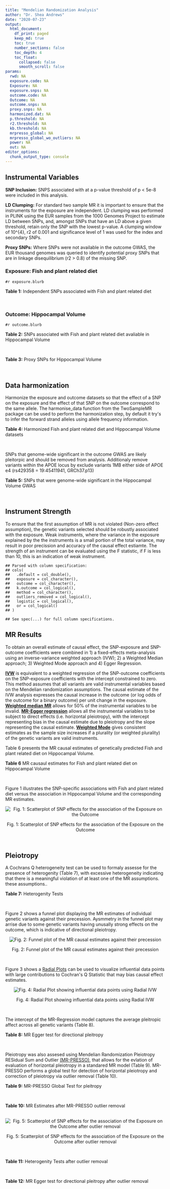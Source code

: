 ```yaml
---
title: "Mendelian Randomization Analysis"
author: "Dr. Shea Andrews"
date: "2020-07-23"
output:
  html_document:
    df_print: paged
    keep_md: true
    toc: true
    number_sections: false
    toc_depth: 4
    toc_float:
      collapsed: false
      smooth_scroll: false
params:
  rwd: NA
  exposure.code: NA
  Exposure: NA
  exposure.snps: NA
  outcome.code: NA
  Outcome: NA
  outcome.snps: NA
  proxy.snps: NA
  harmonized.dat: NA
  p.threshold: NA
  r2.threshold: NA
  kb.threshold: NA
  mrpresso_global: NA
  mrpresso_global_wo_outliers: NA
  power: NA
  out: NA
editor_options:
  chunk_output_type: console
---
```







## Instrumental Variables
**SNP Inclusion:** SNPS associated with at a p-value threshold of p < 5e-8 were included in this analysis.
<br>

**LD Clumping:** For standard two sample MR it is important to ensure that the instruments for the exposure are independent. LD clumping was performed in PLINK using the EUR samples from the 1000 Genomes Project to estimate LD between SNPs, and, amongst SNPs that have an LD above a given threshold, retain only the SNP with the lowest p-value. A clumping window of 10^{4}, r2 of 0.001 and significance level of 1 was used for the index and secondary SNPs.
<br>

**Proxy SNPs:** Where SNPs were not available in the outcome GWAS, the EUR thousand genomes was queried to identify potential proxy SNPs that are in linkage disequilibrium (r2 > 0.8) of the missing SNP.
<br>

### Exposure: Fish and plant related diet
`#r exposure.blurb`
<br>

**Table 1:** Independent SNPs associated with Fish and plant related diet
<div data-pagedtable="false">
  <script data-pagedtable-source type="application/json">
{"columns":[{"label":["SNP"],"name":[1],"type":["chr"],"align":["left"]},{"label":["CHROM"],"name":[2],"type":["dbl"],"align":["right"]},{"label":["POS"],"name":[3],"type":["dbl"],"align":["right"]},{"label":["REF"],"name":[4],"type":["chr"],"align":["left"]},{"label":["ALT"],"name":[5],"type":["chr"],"align":["left"]},{"label":["AF"],"name":[6],"type":["dbl"],"align":["right"]},{"label":["BETA"],"name":[7],"type":["dbl"],"align":["right"]},{"label":["SE"],"name":[8],"type":["dbl"],"align":["right"]},{"label":["Z"],"name":[9],"type":["dbl"],"align":["right"]},{"label":["P"],"name":[10],"type":["dbl"],"align":["right"]},{"label":["N"],"name":[11],"type":["dbl"],"align":["right"]},{"label":["TRAIT"],"name":[12],"type":["chr"],"align":["left"]}],"data":[{"1":"rs6699744","2":"1","3":"72825144","4":"A","5":"T","6":"0.614350","7":"0.0176817","8":"0.00251240","9":"7.03777","10":"2.0e-12","11":"335576","12":"fish_plant_diet"},{"1":"rs6690619","2":"1","3":"153765399","4":"C","5":"T","6":"0.508389","7":"-0.0182667","8":"0.00243049","9":"-7.51564","10":"5.7e-14","11":"335576","12":"fish_plant_diet"},{"1":"rs45501495","2":"1","3":"204596454","4":"C","5":"T","6":"0.233721","7":"0.0175379","8":"0.00286562","9":"6.12011","10":"9.4e-10","11":"335576","12":"fish_plant_diet"},{"1":"rs4953150","2":"2","3":"45157336","4":"C","5":"T","6":"0.342028","7":"-0.0193152","8":"0.00257415","9":"-7.50353","10":"6.2e-14","11":"335576","12":"fish_plant_diet"},{"1":"rs17049185","2":"2","3":"58072660","4":"G","5":"T","6":"0.265216","7":"0.0164143","8":"0.00276984","9":"5.92608","10":"3.1e-09","11":"335576","12":"fish_plant_diet"},{"1":"rs4458235","2":"2","3":"79710525","4":"A","5":"T","6":"0.671605","7":"-0.0161001","8":"0.00257371","9":"-6.25560","10":"4.0e-10","11":"335576","12":"fish_plant_diet"},{"1":"rs6756149","2":"2","3":"104099833","4":"C","5":"T","6":"0.460539","7":"0.0158560","8":"0.00242740","9":"6.53209","10":"6.5e-11","11":"335576","12":"fish_plant_diet"},{"1":"rs10180461","2":"2","3":"144263033","4":"T","5":"C","6":"0.391681","7":"-0.0138352","8":"0.00249154","9":"-5.55287","10":"2.8e-08","11":"335576","12":"fish_plant_diet"},{"1":"rs2463652","2":"2","3":"157127415","4":"C","5":"A","6":"0.462862","7":"0.0144339","8":"0.00243718","9":"5.92238","10":"3.2e-09","11":"335576","12":"fish_plant_diet"},{"1":"rs10510554","2":"3","3":"25099776","4":"T","5":"C","6":"0.569949","7":"0.0159892","8":"0.00245816","9":"6.50454","10":"7.8e-11","11":"335576","12":"fish_plant_diet"},{"1":"rs1248825","2":"3","3":"84993411","4":"A","5":"C","6":"0.674802","7":"0.0196439","8":"0.00259659","9":"7.56527","10":"3.9e-14","11":"335576","12":"fish_plant_diet"},{"1":"rs80264330","2":"3","3":"114815659","4":"T","5":"G","6":"0.056141","7":"0.0302655","8":"0.00525711","9":"5.75706","10":"8.6e-09","11":"335576","12":"fish_plant_diet"},{"1":"rs13082002","2":"3","3":"117317203","4":"T","5":"A","6":"0.467957","7":"0.0141314","8":"0.00244314","9":"5.78411","10":"7.3e-09","11":"335576","12":"fish_plant_diet"},{"1":"rs73868702","2":"3","3":"149754216","4":"G","5":"A","6":"0.043127","7":"-0.0333836","8":"0.00594694","9":"-5.61358","10":"2.0e-08","11":"335576","12":"fish_plant_diet"},{"1":"rs11706682","2":"3","3":"167199681","4":"T","5":"C","6":"0.340750","7":"0.0172815","8":"0.00255589","9":"6.76144","10":"1.4e-11","11":"335576","12":"fish_plant_diet"},{"1":"rs1946265","2":"5","3":"50840436","4":"A","5":"C","6":"0.645199","7":"-0.0149040","8":"0.00254229","9":"-5.86243","10":"4.6e-09","11":"335576","12":"fish_plant_diet"},{"1":"rs12514375","2":"5","3":"60801428","4":"A","5":"T","6":"0.387948","7":"-0.0137440","8":"0.00249301","9":"-5.51301","10":"3.5e-08","11":"335576","12":"fish_plant_diet"},{"1":"rs6870152","2":"5","3":"95883544","4":"A","5":"G","6":"0.623327","7":"-0.0138461","8":"0.00251463","9":"-5.50622","10":"3.7e-08","11":"335576","12":"fish_plant_diet"},{"1":"rs364926","2":"5","3":"166392055","4":"C","5":"T","6":"0.235798","7":"0.0174371","8":"0.00285087","9":"6.11641","10":"9.6e-10","11":"335576","12":"fish_plant_diet"},{"1":"rs11134442","2":"5","3":"166478475","4":"A","5":"G","6":"0.627273","7":"-0.0138524","8":"0.00251296","9":"-5.51238","10":"3.5e-08","11":"335576","12":"fish_plant_diet"},{"1":"rs16891727","2":"6","3":"26488860","4":"C","5":"A","6":"0.131477","7":"-0.0248855","8":"0.00357335","9":"-6.96419","10":"3.3e-12","11":"335576","12":"fish_plant_diet"},{"1":"rs28703977","2":"6","3":"31472792","4":"T","5":"C","6":"0.654148","7":"-0.0159889","8":"0.00255074","9":"-6.26834","10":"3.6e-10","11":"335576","12":"fish_plant_diet"},{"1":"rs9362897","2":"6","3":"92327446","4":"G","5":"T","6":"0.471084","7":"0.0153747","8":"0.00242031","9":"6.35237","10":"2.1e-10","11":"335576","12":"fish_plant_diet"},{"1":"rs12700239","2":"7","3":"20865979","4":"C","5":"A","6":"0.210021","7":"-0.0170831","8":"0.00300568","9":"-5.68361","10":"1.3e-08","11":"335576","12":"fish_plant_diet"},{"1":"rs3021494","2":"8","3":"10983534","4":"A","5":"G","6":"0.530477","7":"-0.0196447","8":"0.00243572","9":"-8.06525","10":"7.3e-16","11":"335576","12":"fish_plant_diet"},{"1":"rs1217105","2":"8","3":"64626932","4":"T","5":"G","6":"0.692030","7":"0.0182021","8":"0.00262079","9":"6.94527","10":"3.8e-12","11":"335576","12":"fish_plant_diet"},{"1":"rs10986983","2":"9","3":"128620009","4":"C","5":"T","6":"0.628287","7":"-0.0177251","8":"0.00250713","9":"-7.06988","10":"1.6e-12","11":"335576","12":"fish_plant_diet"},{"1":"rs946711","2":"10","3":"21806832","4":"A","5":"C","6":"0.326072","7":"-0.0265991","8":"0.00260310","9":"-10.21820","10":"1.6e-24","11":"335576","12":"fish_plant_diet"},{"1":"rs1410054","2":"10","3":"112774155","4":"A","5":"G","6":"0.762720","7":"-0.0179461","8":"0.00284724","9":"-6.30298","10":"2.9e-10","11":"335576","12":"fish_plant_diet"},{"1":"rs10741616","2":"11","3":"13333851","4":"G","5":"A","6":"0.381930","7":"-0.0150594","8":"0.00249104","9":"-6.04543","10":"1.5e-09","11":"335576","12":"fish_plant_diet"},{"1":"rs11237918","2":"11","3":"79294066","4":"T","5":"C","6":"0.400307","7":"0.0140920","8":"0.00247088","9":"5.70323","10":"1.2e-08","11":"335576","12":"fish_plant_diet"},{"1":"rs613597","2":"11","3":"88598646","4":"A","5":"G","6":"0.650945","7":"-0.0148780","8":"0.00253317","9":"-5.87327","10":"4.3e-09","11":"335576","12":"fish_plant_diet"},{"1":"rs34634095","2":"11","3":"111455942","4":"C","5":"A","6":"0.698257","7":"-0.0159467","8":"0.00269385","9":"-5.91967","10":"3.2e-09","11":"335576","12":"fish_plant_diet"},{"1":"rs7978702","2":"12","3":"34366373","4":"G","5":"A","6":"0.818835","7":"0.0173966","8":"0.00313907","9":"5.54196","10":"3.0e-08","11":"335576","12":"fish_plant_diet"},{"1":"rs12826749","2":"12","3":"46412497","4":"C","5":"G","6":"0.421560","7":"-0.0143141","8":"0.00247178","9":"-5.79101","10":"7.0e-09","11":"335576","12":"fish_plant_diet"},{"1":"rs35287743","2":"12","3":"110057250","4":"G","5":"T","6":"0.113999","7":"-0.0345582","8":"0.00382725","9":"-9.02951","10":"1.7e-19","11":"335576","12":"fish_plant_diet"},{"1":"rs560815","2":"13","3":"55935080","4":"T","5":"A","6":"0.733176","7":"-0.0235298","8":"0.00272600","9":"-8.63162","10":"6.0e-18","11":"335576","12":"fish_plant_diet"},{"1":"rs10161952","2":"13","3":"59474383","4":"A","5":"C","6":"0.313291","7":"-0.0185058","8":"0.00261369","9":"-7.08033","10":"1.4e-12","11":"335576","12":"fish_plant_diet"},{"1":"rs12906493","2":"15","3":"35933286","4":"T","5":"C","6":"0.207753","7":"0.0183225","8":"0.00301038","9":"6.08644","10":"1.2e-09","11":"335576","12":"fish_plant_diet"},{"1":"rs16959955","2":"15","3":"48002700","4":"T","5":"C","6":"0.221373","7":"0.0168573","8":"0.00294229","9":"5.72931","10":"1.0e-08","11":"335576","12":"fish_plant_diet"},{"1":"rs56094641","2":"16","3":"53806453","4":"A","5":"G","6":"0.403329","7":"0.0223354","8":"0.00246582","9":"9.05800","10":"1.3e-19","11":"335576","12":"fish_plant_diet"},{"1":"rs11859365","2":"16","3":"83683945","4":"A","5":"C","6":"0.253428","7":"0.0190706","8":"0.00278154","9":"6.85613","10":"7.1e-12","11":"335576","12":"fish_plant_diet"},{"1":"rs9955276","2":"18","3":"1839339","4":"C","5":"T","6":"0.141809","7":"0.0194761","8":"0.00348698","9":"5.58538","10":"2.3e-08","11":"335576","12":"fish_plant_diet"},{"1":"rs17818263","2":"18","3":"58865261","4":"G","5":"A","6":"0.286039","7":"-0.0146965","8":"0.00268034","9":"-5.48307","10":"4.2e-08","11":"335576","12":"fish_plant_diet"},{"1":"rs12721051","2":"19","3":"45422160","4":"C","5":"G","6":"0.189552","7":"0.0179074","8":"0.00309034","9":"5.79464","10":"6.8e-09","11":"335576","12":"fish_plant_diet"},{"1":"rs380743","2":"19","3":"49241014","4":"G","5":"A","6":"0.493772","7":"-0.0175022","8":"0.00243995","9":"-7.17318","10":"7.3e-13","11":"335576","12":"fish_plant_diet"},{"1":"rs2425026","2":"20","3":"33847253","4":"C","5":"T","6":"0.426877","7":"0.0168691","8":"0.00246823","9":"6.83449","10":"8.2e-12","11":"335576","12":"fish_plant_diet"},{"1":"rs2413052","2":"22","3":"31783781","4":"T","5":"C","6":"0.240382","7":"0.0193561","8":"0.00284149","9":"6.81195","10":"9.6e-12","11":"335576","12":"fish_plant_diet"}],"options":{"columns":{"min":{},"max":[10]},"rows":{"min":[10],"max":[10]},"pages":{}}}
  </script>
</div>
<br>

### Outcome: Hippocampal Volume
`#r outcome.blurb`
<br>

**Table 2:** SNPs associated with Fish and plant related diet avaliable in Hippocampal Volume
<div data-pagedtable="false">
  <script data-pagedtable-source type="application/json">
{"columns":[{"label":["SNP"],"name":[1],"type":["chr"],"align":["left"]},{"label":["CHROM"],"name":[2],"type":["dbl"],"align":["right"]},{"label":["POS"],"name":[3],"type":["dbl"],"align":["right"]},{"label":["REF"],"name":[4],"type":["chr"],"align":["left"]},{"label":["ALT"],"name":[5],"type":["chr"],"align":["left"]},{"label":["AF"],"name":[6],"type":["dbl"],"align":["right"]},{"label":["BETA"],"name":[7],"type":["dbl"],"align":["right"]},{"label":["SE"],"name":[8],"type":["dbl"],"align":["right"]},{"label":["Z"],"name":[9],"type":["dbl"],"align":["right"]},{"label":["P"],"name":[10],"type":["dbl"],"align":["right"]},{"label":["N"],"name":[11],"type":["dbl"],"align":["right"]},{"label":["TRAIT"],"name":[12],"type":["chr"],"align":["left"]}],"data":[{"1":"rs6699744","2":"1","3":"72825144","4":"A","5":"T","6":"0.6140","7":"0.0091625900","8":"0.008869880","9":"1.033","10":"3.017e-01","11":"26814","12":"Hippocampal_Volume"},{"1":"rs6690619","2":"1","3":"153765399","4":"C","5":"T","6":"0.5157","7":"0.0313656727","8":"0.008693368","9":"3.608","10":"3.090e-04","11":"26477","12":"Hippocampal_Volume"},{"1":"rs45501495","2":"1","3":"204596454","4":"C","5":"T","6":"0.2440","7":"-0.0129069359","8":"0.010091428","9":"-1.279","10":"2.007e-01","11":"26615","12":"Hippocampal_Volume"},{"1":"rs4953150","2":"2","3":"45157336","4":"C","5":"T","6":"0.3572","7":"0.0014959546","8":"0.009011775","9":"0.166","10":"8.685e-01","11":"26814","12":"Hippocampal_Volume"},{"1":"rs17049185","2":"2","3":"58072660","4":"G","5":"T","6":"0.2701","7":"0.0061172702","8":"0.009725390","9":"0.629","10":"5.293e-01","11":"26814","12":"Hippocampal_Volume"},{"1":"rs4458235","2":"2","3":"79710525","4":"A","5":"T","6":"0.6669","7":"0.0177088000","8":"0.009161282","9":"1.933","10":"5.330e-02","11":"26814","12":"Hippocampal_Volume"},{"1":"rs6756149","2":"2","3":"104099833","4":"C","5":"T","6":"0.4557","7":"0.0114620638","8":"0.008670245","9":"1.322","10":"1.863e-01","11":"26814","12":"Hippocampal_Volume"},{"1":"rs10180461","2":"2","3":"144263033","4":"T","5":"C","6":"0.3860","7":"0.0004612430","8":"0.008870056","9":"0.052","10":"9.584e-01","11":"26814","12":"Hippocampal_Volume"},{"1":"rs2463652","2":"2","3":"157127415","4":"C","5":"A","6":"0.4297","7":"0.0078070397","8":"0.008722949","9":"0.895","10":"3.708e-01","11":"26814","12":"Hippocampal_Volume"},{"1":"rs10510554","2":"3","3":"25099776","4":"T","5":"C","6":"0.5651","7":"0.0063847900","8":"0.008710488","9":"0.733","10":"4.634e-01","11":"26814","12":"Hippocampal_Volume"},{"1":"rs1248825","2":"3","3":"84993411","4":"A","5":"C","6":"0.6770","7":"-0.0077660300","8":"0.009234277","9":"-0.841","10":"4.005e-01","11":"26814","12":"Hippocampal_Volume"},{"1":"rs80264330","2":"3","3":"114815659","4":"T","5":"G","6":"0.0621","7":"-0.0114514000","8":"0.017892738","9":"-0.640","10":"5.222e-01","11":"26814","12":"Hippocampal_Volume"},{"1":"rs73868702","2":"3","3":"149754216","4":"G","5":"A","6":"0.0438","7":"-0.0104658007","8":"0.021100405","9":"-0.496","10":"6.198e-01","11":"26814","12":"Hippocampal_Volume"},{"1":"rs11706682","2":"3","3":"167199681","4":"T","5":"C","6":"0.3459","7":"-0.0082611700","8":"0.009078208","9":"-0.910","10":"3.631e-01","11":"26814","12":"Hippocampal_Volume"},{"1":"rs1946265","2":"5","3":"50840436","4":"A","5":"C","6":"0.6484","7":"0.0029664100","8":"0.009043934","9":"0.328","10":"7.427e-01","11":"26814","12":"Hippocampal_Volume"},{"1":"rs6870152","2":"5","3":"95883544","4":"A","5":"G","6":"0.6151","7":"-0.0031860400","8":"0.008874754","9":"-0.359","10":"7.195e-01","11":"26814","12":"Hippocampal_Volume"},{"1":"rs364926","2":"5","3":"166392055","4":"C","5":"T","6":"0.2424","7":"0.0061027652","8":"0.010137484","9":"0.602","10":"5.470e-01","11":"26493","12":"Hippocampal_Volume"},{"1":"rs11134442","2":"5","3":"166478475","4":"A","5":"G","6":"0.6242","7":"0.0014318600","8":"0.008949140","9":"0.160","10":"8.730e-01","11":"26615","12":"Hippocampal_Volume"},{"1":"rs16891727","2":"6","3":"26488860","4":"C","5":"A","6":"0.1096","7":"-0.0162970461","8":"0.013822770","9":"-1.179","10":"2.384e-01","11":"26814","12":"Hippocampal_Volume"},{"1":"rs28703977","2":"6","3":"31472792","4":"T","5":"C","6":"0.6636","7":"0.0085787500","8":"0.009416853","9":"0.911","10":"3.625e-01","11":"25257","12":"Hippocampal_Volume"},{"1":"rs9362897","2":"6","3":"92327446","4":"G","5":"T","6":"0.4865","7":"0.0017711122","8":"0.008639572","9":"0.205","10":"8.373e-01","11":"26814","12":"Hippocampal_Volume"},{"1":"rs12700239","2":"7","3":"20865979","4":"C","5":"A","6":"0.1934","7":"0.0259836631","8":"0.010972831","9":"2.368","10":"1.788e-02","11":"26615","12":"Hippocampal_Volume"},{"1":"rs3021494","2":"8","3":"10983534","4":"A","5":"G","6":"0.5318","7":"-0.0094243600","8":"0.008686049","9":"-1.085","10":"2.780e-01","11":"26615","12":"Hippocampal_Volume"},{"1":"rs1217105","2":"8","3":"64626932","4":"T","5":"G","6":"0.6983","7":"0.0072722700","8":"0.009407857","9":"0.773","10":"4.396e-01","11":"26814","12":"Hippocampal_Volume"},{"1":"rs10986983","2":"9","3":"128620009","4":"C","5":"T","6":"0.6357","7":"-0.0205746044","8":"0.009012091","9":"-2.283","10":"2.242e-02","11":"26578","12":"Hippocampal_Volume"},{"1":"rs946711","2":"10","3":"21806832","4":"A","5":"C","6":"0.3362","7":"0.0022577900","8":"0.009140843","9":"0.247","10":"8.045e-01","11":"26814","12":"Hippocampal_Volume"},{"1":"rs1410054","2":"10","3":"112774155","4":"A","5":"G","6":"0.7687","7":"-0.0090956900","8":"0.010336010","9":"-0.880","10":"3.790e-01","11":"26322","12":"Hippocampal_Volume"},{"1":"rs10741616","2":"11","3":"13333851","4":"G","5":"A","6":"0.3886","7":"-0.0088030841","8":"0.008892004","9":"-0.990","10":"3.223e-01","11":"26615","12":"Hippocampal_Volume"},{"1":"rs11237918","2":"11","3":"79294066","4":"T","5":"C","6":"0.4139","7":"-0.0017973100","8":"0.008767389","9":"-0.205","10":"8.375e-01","11":"26814","12":"Hippocampal_Volume"},{"1":"rs613597","2":"11","3":"88598646","4":"A","5":"G","6":"0.6493","7":"0.0010316200","8":"0.009049269","9":"0.114","10":"9.091e-01","11":"26814","12":"Hippocampal_Volume"},{"1":"rs7978702","2":"12","3":"34366373","4":"G","5":"A","6":"0.8023","7":"0.0267239217","8":"0.010841348","9":"2.465","10":"1.369e-02","11":"26814","12":"Hippocampal_Volume"},{"1":"rs12826749","2":"12","3":"46412497","4":"C","5":"G","6":"0.4063","7":"0.0060753500","8":"0.008792116","9":"0.691","10":"4.897e-01","11":"26814","12":"Hippocampal_Volume"},{"1":"rs35287743","2":"12","3":"110057250","4":"G","5":"T","6":"0.1197","7":"-0.0145661971","8":"0.013302463","9":"-1.095","10":"2.737e-01","11":"26814","12":"Hippocampal_Volume"},{"1":"rs560815","2":"13","3":"55935080","4":"T","5":"A","6":"0.7275","7":"-0.0006207038","8":"0.009698497","9":"-0.064","10":"9.486e-01","11":"26814","12":"Hippocampal_Volume"},{"1":"rs10161952","2":"13","3":"59474383","4":"A","5":"C","6":"0.2984","7":"-0.0180906000","8":"0.009436919","9":"-1.917","10":"5.528e-02","11":"26814","12":"Hippocampal_Volume"},{"1":"rs12906493","2":"15","3":"35933286","4":"T","5":"C","6":"0.1994","7":"0.0118461000","8":"0.011281956","9":"1.050","10":"2.936e-01","11":"24606","12":"Hippocampal_Volume"},{"1":"rs16959955","2":"15","3":"48002700","4":"T","5":"C","6":"0.2401","7":"-0.0026689100","8":"0.010109492","9":"-0.264","10":"7.920e-01","11":"26814","12":"Hippocampal_Volume"},{"1":"rs56094641","2":"16","3":"53806453","4":"A","5":"G","6":"0.4074","7":"0.0160028000","8":"0.008787918","9":"1.821","10":"6.860e-02","11":"26814","12":"Hippocampal_Volume"},{"1":"rs11859365","2":"16","3":"83683945","4":"A","5":"C","6":"0.2457","7":"0.0125382000","8":"0.010030556","9":"1.250","10":"2.115e-01","11":"26813","12":"Hippocampal_Volume"},{"1":"rs9955276","2":"18","3":"1839339","4":"C","5":"T","6":"0.1474","7":"-0.0028991280","8":"0.012181210","9":"-0.238","10":"8.122e-01","11":"26813","12":"Hippocampal_Volume"},{"1":"rs17818263","2":"18","3":"58865261","4":"G","5":"A","6":"0.2926","7":"-0.0043091211","8":"0.009491456","9":"-0.454","10":"6.496e-01","11":"26814","12":"Hippocampal_Volume"},{"1":"rs12721051","2":"19","3":"45422160","4":"C","5":"G","6":"0.1825","7":"-0.0547341000","8":"0.011222906","9":"-4.877","10":"1.075e-06","11":"26584","12":"Hippocampal_Volume"},{"1":"rs380743","2":"19","3":"49241014","4":"G","5":"A","6":"0.4292","7":"0.0206570668","8":"0.008723423","9":"2.368","10":"1.788e-02","11":"26814","12":"Hippocampal_Volume"},{"1":"rs2425026","2":"20","3":"33847253","4":"C","5":"T","6":"0.4634","7":"0.0116555089","8":"0.008659368","9":"1.346","10":"1.782e-01","11":"26814","12":"Hippocampal_Volume"},{"1":"rs2413052","2":"22","3":"31783781","4":"T","5":"C","6":"0.2334","7":"0.0188056000","8":"0.010276281","9":"1.830","10":"6.726e-02","11":"26459","12":"Hippocampal_Volume"},{"1":"rs13082002","2":"NA","3":"NA","4":"NA","5":"NA","6":"NA","7":"NA","8":"NA","9":"NA","10":"NA","11":"NA","12":"NA"},{"1":"rs12514375","2":"NA","3":"NA","4":"NA","5":"NA","6":"NA","7":"NA","8":"NA","9":"NA","10":"NA","11":"NA","12":"NA"},{"1":"rs34634095","2":"NA","3":"NA","4":"NA","5":"NA","6":"NA","7":"NA","8":"NA","9":"NA","10":"NA","11":"NA","12":"NA"}],"options":{"columns":{"min":{},"max":[10]},"rows":{"min":[10],"max":[10]},"pages":{}}}
  </script>
</div>
<br>

**Table 3:** Proxy SNPs for Hippocampal Volume
<div data-pagedtable="false">
  <script data-pagedtable-source type="application/json">
{"columns":[{"label":["target_snp"],"name":[1],"type":["chr"],"align":["left"]},{"label":["proxy_snp"],"name":[2],"type":["chr"],"align":["left"]},{"label":["ld.r2"],"name":[3],"type":["dbl"],"align":["right"]},{"label":["Dprime"],"name":[4],"type":["dbl"],"align":["right"]},{"label":["PHASE"],"name":[5],"type":["chr"],"align":["left"]},{"label":["X12"],"name":[6],"type":["lgl"],"align":["right"]},{"label":["CHROM"],"name":[7],"type":["dbl"],"align":["right"]},{"label":["POS"],"name":[8],"type":["dbl"],"align":["right"]},{"label":["REF.proxy"],"name":[9],"type":["chr"],"align":["left"]},{"label":["ALT.proxy"],"name":[10],"type":["chr"],"align":["left"]},{"label":["AF"],"name":[11],"type":["dbl"],"align":["right"]},{"label":["BETA"],"name":[12],"type":["dbl"],"align":["right"]},{"label":["SE"],"name":[13],"type":["dbl"],"align":["right"]},{"label":["Z"],"name":[14],"type":["dbl"],"align":["right"]},{"label":["P"],"name":[15],"type":["dbl"],"align":["right"]},{"label":["N"],"name":[16],"type":["dbl"],"align":["right"]},{"label":["TRAIT"],"name":[17],"type":["chr"],"align":["left"]},{"label":["ref"],"name":[18],"type":["chr"],"align":["left"]},{"label":["ref.proxy"],"name":[19],"type":["chr"],"align":["left"]},{"label":["alt"],"name":[20],"type":["chr"],"align":["left"]},{"label":["alt.proxy"],"name":[21],"type":["chr"],"align":["left"]},{"label":["ALT"],"name":[22],"type":["chr"],"align":["left"]},{"label":["REF"],"name":[23],"type":["chr"],"align":["left"]},{"label":["proxy.outcome"],"name":[24],"type":["lgl"],"align":["right"]}],"data":[{"1":"rs13082002","2":"rs35883702","3":"0.992051","4":"0.996018","5":"AG/TC","6":"NA","7":"3","8":"117316062","9":"C","10":"G","11":"0.4666","12":"0.02215600","13":"0.008654705","14":"2.560","15":"0.01045","16":"26814","17":"Hippocampal_Volume","18":"A","19":"G","20":"T","21":"C","22":"A","23":"T","24":"TRUE"},{"1":"rs12514375","2":"rs1445980","3":"0.979437","4":"1.000000","5":"TA/AG","6":"NA","7":"5","8":"60798733","9":"G","10":"A","11":"0.3691","12":"-0.02004284","13":"0.008947697","14":"-2.240","15":"0.02510","16":"26814","17":"Hippocampal_Volume","18":"T","19":"A","20":"A","21":"G","22":"T","23":"A","24":"TRUE"},{"1":"rs34634095","2":"rs510388","3":"0.935389","4":"1.000000","5":"CT/AG","6":"NA","7":"11","8":"111451869","9":"T","10":"G","11":"0.7023","12":"0.00999149","13":"0.009443748","14":"1.058","15":"0.29010","16":"26814","17":"Hippocampal_Volume","18":"C","19":"T","20":"A","21":"G","22":"A","23":"C","24":"TRUE"}],"options":{"columns":{"min":{},"max":[10]},"rows":{"min":[10],"max":[10]},"pages":{}}}
  </script>
</div>
<br>

## Data harmonization
Harmonize the exposure and outcome datasets so that the effect of a SNP on the exposure and the effect of that SNP on the outcome correspond to the same allele. The harmonise_data function from the TwoSampleMR package can be used to perform the harmonization step, by default it try's to infer the forward strand alleles using allele frequency information.
<br>

**Table 4:** Harmonized Fish and plant related diet and Hippocampal Volume datasets
<div data-pagedtable="false">
  <script data-pagedtable-source type="application/json">
{"columns":[{"label":["SNP"],"name":[1],"type":["chr"],"align":["left"]},{"label":["effect_allele.exposure"],"name":[2],"type":["chr"],"align":["left"]},{"label":["other_allele.exposure"],"name":[3],"type":["chr"],"align":["left"]},{"label":["effect_allele.outcome"],"name":[4],"type":["chr"],"align":["left"]},{"label":["other_allele.outcome"],"name":[5],"type":["chr"],"align":["left"]},{"label":["beta.exposure"],"name":[6],"type":["dbl"],"align":["right"]},{"label":["beta.outcome"],"name":[7],"type":["dbl"],"align":["right"]},{"label":["eaf.exposure"],"name":[8],"type":["dbl"],"align":["right"]},{"label":["eaf.outcome"],"name":[9],"type":["dbl"],"align":["right"]},{"label":["remove"],"name":[10],"type":["lgl"],"align":["right"]},{"label":["palindromic"],"name":[11],"type":["lgl"],"align":["right"]},{"label":["ambiguous"],"name":[12],"type":["lgl"],"align":["right"]},{"label":["id.outcome"],"name":[13],"type":["chr"],"align":["left"]},{"label":["chr.outcome"],"name":[14],"type":["dbl"],"align":["right"]},{"label":["pos.outcome"],"name":[15],"type":["dbl"],"align":["right"]},{"label":["se.outcome"],"name":[16],"type":["dbl"],"align":["right"]},{"label":["z.outcome"],"name":[17],"type":["dbl"],"align":["right"]},{"label":["pval.outcome"],"name":[18],"type":["dbl"],"align":["right"]},{"label":["samplesize.outcome"],"name":[19],"type":["dbl"],"align":["right"]},{"label":["outcome"],"name":[20],"type":["chr"],"align":["left"]},{"label":["mr_keep.outcome"],"name":[21],"type":["lgl"],"align":["right"]},{"label":["pval_origin.outcome"],"name":[22],"type":["chr"],"align":["left"]},{"label":["chr.exposure"],"name":[23],"type":["dbl"],"align":["right"]},{"label":["pos.exposure"],"name":[24],"type":["dbl"],"align":["right"]},{"label":["se.exposure"],"name":[25],"type":["dbl"],"align":["right"]},{"label":["z.exposure"],"name":[26],"type":["dbl"],"align":["right"]},{"label":["pval.exposure"],"name":[27],"type":["dbl"],"align":["right"]},{"label":["samplesize.exposure"],"name":[28],"type":["dbl"],"align":["right"]},{"label":["exposure"],"name":[29],"type":["chr"],"align":["left"]},{"label":["mr_keep.exposure"],"name":[30],"type":["lgl"],"align":["right"]},{"label":["pval_origin.exposure"],"name":[31],"type":["chr"],"align":["left"]},{"label":["id.exposure"],"name":[32],"type":["chr"],"align":["left"]},{"label":["action"],"name":[33],"type":["dbl"],"align":["right"]},{"label":["mr_keep"],"name":[34],"type":["lgl"],"align":["right"]},{"label":["pt"],"name":[35],"type":["dbl"],"align":["right"]},{"label":["pleitropy_keep"],"name":[36],"type":["lgl"],"align":["right"]},{"label":["mrpresso_RSSobs"],"name":[37],"type":["dbl"],"align":["right"]},{"label":["mrpresso_pval"],"name":[38],"type":["chr"],"align":["left"]},{"label":["mrpresso_keep"],"name":[39],"type":["lgl"],"align":["right"]}],"data":[{"1":"rs10161952","2":"C","3":"A","4":"C","5":"A","6":"-0.0185058","7":"-0.0180906000","8":"0.313291","9":"0.2984","10":"FALSE","11":"FALSE","12":"FALSE","13":"VeNxIG","14":"13","15":"59474383","16":"0.009436919","17":"-1.917","18":"5.528e-02","19":"26814","20":"Hilbar2017hipv","21":"TRUE","22":"reported","23":"13","24":"59474383","25":"0.00261369","26":"-7.08033","27":"1.4e-12","28":"335576","29":"Niarchou2020fish","30":"TRUE","31":"reported","32":"bEznHA","33":"2","34":"TRUE","35":"5e-08","36":"TRUE","37":"2.541494e-04","38":"1","39":"TRUE"},{"1":"rs10180461","2":"C","3":"T","4":"C","5":"T","6":"-0.0138352","7":"0.0004612430","8":"0.391681","9":"0.3860","10":"FALSE","11":"FALSE","12":"FALSE","13":"VeNxIG","14":"2","15":"144263033","16":"0.008870056","17":"0.052","18":"9.584e-01","19":"26814","20":"Hilbar2017hipv","21":"TRUE","22":"reported","23":"2","24":"144263033","25":"0.00249154","26":"-5.55287","27":"2.8e-08","28":"335576","29":"Niarchou2020fish","30":"TRUE","31":"reported","32":"bEznHA","33":"2","34":"TRUE","35":"5e-08","36":"TRUE","37":"5.733467e-06","38":"1","39":"TRUE"},{"1":"rs10510554","2":"C","3":"T","4":"C","5":"T","6":"0.0159892","7":"0.0063847900","8":"0.569949","9":"0.5651","10":"FALSE","11":"FALSE","12":"FALSE","13":"VeNxIG","14":"3","15":"25099776","16":"0.008710488","17":"0.733","18":"4.634e-01","19":"26814","20":"Hilbar2017hipv","21":"TRUE","22":"reported","23":"3","24":"25099776","25":"0.00245816","26":"6.50454","27":"7.8e-11","28":"335576","29":"Niarchou2020fish","30":"TRUE","31":"reported","32":"bEznHA","33":"2","34":"TRUE","35":"5e-08","36":"TRUE","37":"1.835750e-05","38":"1","39":"TRUE"},{"1":"rs10741616","2":"A","3":"G","4":"A","5":"G","6":"-0.0150594","7":"-0.0088030841","8":"0.381930","9":"0.3886","10":"FALSE","11":"FALSE","12":"FALSE","13":"VeNxIG","14":"11","15":"13333851","16":"0.008892004","17":"-0.990","18":"3.223e-01","19":"26615","20":"Hilbar2017hipv","21":"TRUE","22":"reported","23":"11","24":"13333851","25":"0.00249104","26":"-6.04543","27":"1.5e-09","28":"335576","29":"Niarchou2020fish","30":"TRUE","31":"reported","32":"bEznHA","33":"2","34":"TRUE","35":"5e-08","36":"TRUE","37":"4.710800e-05","38":"1","39":"TRUE"},{"1":"rs10986983","2":"T","3":"C","4":"T","5":"C","6":"-0.0177251","7":"-0.0205746044","8":"0.628287","9":"0.6357","10":"FALSE","11":"FALSE","12":"FALSE","13":"VeNxIG","14":"9","15":"128620009","16":"0.009012091","17":"-2.283","18":"2.242e-02","19":"26578","20":"Hilbar2017hipv","21":"TRUE","22":"reported","23":"9","24":"128620009","25":"0.00250713","26":"-7.06988","27":"1.6e-12","28":"335576","29":"Niarchou2020fish","30":"TRUE","31":"reported","32":"bEznHA","33":"2","34":"TRUE","35":"5e-08","36":"TRUE","37":"3.459773e-04","38":"1","39":"TRUE"},{"1":"rs11134442","2":"G","3":"A","4":"G","5":"A","6":"-0.0138524","7":"0.0014318600","8":"0.627273","9":"0.6242","10":"FALSE","11":"FALSE","12":"FALSE","13":"VeNxIG","14":"5","15":"166478475","16":"0.008949140","17":"0.160","18":"8.730e-01","19":"26615","20":"Hilbar2017hipv","21":"TRUE","22":"reported","23":"5","24":"166478475","25":"0.00251296","26":"-5.51238","27":"3.5e-08","28":"335576","29":"Niarchou2020fish","30":"TRUE","31":"reported","32":"bEznHA","33":"2","34":"TRUE","35":"5e-08","36":"TRUE","37":"1.143694e-05","38":"1","39":"TRUE"},{"1":"rs11237918","2":"C","3":"T","4":"C","5":"T","6":"0.0140920","7":"-0.0017973100","8":"0.400307","9":"0.4139","10":"FALSE","11":"FALSE","12":"FALSE","13":"VeNxIG","14":"11","15":"79294066","16":"0.008767389","17":"-0.205","18":"8.375e-01","19":"26814","20":"Hilbar2017hipv","21":"TRUE","22":"reported","23":"11","24":"79294066","25":"0.00247088","26":"5.70323","27":"1.2e-08","28":"335576","29":"Niarchou2020fish","30":"TRUE","31":"reported","32":"bEznHA","33":"2","34":"TRUE","35":"5e-08","36":"TRUE","37":"1.437052e-05","38":"1","39":"TRUE"},{"1":"rs11706682","2":"C","3":"T","4":"C","5":"T","6":"0.0172815","7":"-0.0082611700","8":"0.340750","9":"0.3459","10":"FALSE","11":"FALSE","12":"FALSE","13":"VeNxIG","14":"3","15":"167199681","16":"0.009078208","17":"-0.910","18":"3.631e-01","19":"26814","20":"Hilbar2017hipv","21":"TRUE","22":"reported","23":"3","24":"167199681","25":"0.00255589","26":"6.76144","27":"1.4e-11","28":"335576","29":"Niarchou2020fish","30":"TRUE","31":"reported","32":"bEznHA","33":"2","34":"TRUE","35":"5e-08","36":"TRUE","37":"1.183617e-04","38":"1","39":"TRUE"},{"1":"rs11859365","2":"C","3":"A","4":"C","5":"A","6":"0.0190706","7":"0.0125382000","8":"0.253428","9":"0.2457","10":"FALSE","11":"FALSE","12":"FALSE","13":"VeNxIG","14":"16","15":"83683945","16":"0.010030556","17":"1.250","18":"2.115e-01","19":"26813","20":"Hilbar2017hipv","21":"TRUE","22":"reported","23":"16","24":"83683945","25":"0.00278154","26":"6.85613","27":"7.1e-12","28":"335576","29":"Niarchou2020fish","30":"TRUE","31":"reported","32":"bEznHA","33":"2","34":"TRUE","35":"5e-08","36":"TRUE","37":"1.031566e-04","38":"1","39":"TRUE"},{"1":"rs1217105","2":"G","3":"T","4":"G","5":"T","6":"0.0182021","7":"0.0072722700","8":"0.692030","9":"0.6983","10":"FALSE","11":"FALSE","12":"FALSE","13":"VeNxIG","14":"8","15":"64626932","16":"0.009407857","17":"0.773","18":"4.396e-01","19":"26814","20":"Hilbar2017hipv","21":"TRUE","22":"reported","23":"8","24":"64626932","25":"0.00262079","26":"6.94527","27":"3.8e-12","28":"335576","29":"Niarchou2020fish","30":"TRUE","31":"reported","32":"bEznHA","33":"2","34":"TRUE","35":"5e-08","36":"TRUE","37":"2.394426e-05","38":"1","39":"TRUE"},{"1":"rs1248825","2":"C","3":"A","4":"C","5":"A","6":"0.0196439","7":"-0.0077660300","8":"0.674802","9":"0.6770","10":"FALSE","11":"FALSE","12":"FALSE","13":"VeNxIG","14":"3","15":"84993411","16":"0.009234277","17":"-0.841","18":"4.005e-01","19":"26814","20":"Hilbar2017hipv","21":"TRUE","22":"reported","23":"3","24":"84993411","25":"0.00259659","26":"7.56527","27":"3.9e-14","28":"335576","29":"Niarchou2020fish","30":"TRUE","31":"reported","32":"bEznHA","33":"2","34":"TRUE","35":"5e-08","36":"TRUE","37":"1.159270e-04","38":"1","39":"TRUE"},{"1":"rs12514375","2":"T","3":"A","4":"T","5":"A","6":"-0.0137440","7":"-0.0200428419","8":"0.387948","9":"0.3691","10":"FALSE","11":"TRUE","12":"FALSE","13":"VeNxIG","14":"5","15":"60798733","16":"0.008947697","17":"-2.240","18":"2.510e-02","19":"26814","20":"Hilbar2017hipv","21":"TRUE","22":"reported","23":"5","24":"60801428","25":"0.00249301","26":"-5.51301","27":"3.5e-08","28":"335576","29":"Niarchou2020fish","30":"TRUE","31":"reported","32":"bEznHA","33":"2","34":"TRUE","35":"5e-08","36":"TRUE","37":"3.398220e-04","38":"1","39":"TRUE"},{"1":"rs12700239","2":"A","3":"C","4":"A","5":"C","6":"-0.0170831","7":"0.0259836631","8":"0.210021","9":"0.1934","10":"FALSE","11":"FALSE","12":"FALSE","13":"VeNxIG","14":"7","15":"20865979","16":"0.010972831","17":"2.368","18":"1.788e-02","19":"26615","20":"Hilbar2017hipv","21":"TRUE","22":"reported","23":"7","24":"20865979","25":"0.00300568","26":"-5.68361","27":"1.3e-08","28":"335576","29":"Niarchou2020fish","30":"TRUE","31":"reported","32":"bEznHA","33":"2","34":"TRUE","35":"5e-08","36":"TRUE","37":"8.275105e-04","38":"0.396","39":"TRUE"},{"1":"rs12721051","2":"G","3":"C","4":"G","5":"C","6":"0.0179074","7":"-0.0547341000","8":"0.189552","9":"0.1825","10":"FALSE","11":"TRUE","12":"FALSE","13":"VeNxIG","14":"19","15":"45422160","16":"0.011222906","17":"-4.877","18":"1.075e-06","19":"26584","20":"Hilbar2017hipv","21":"TRUE","22":"reported","23":"19","24":"45422160","25":"0.00309034","26":"5.79464","27":"6.8e-09","28":"335576","29":"Niarchou2020fish","30":"TRUE","31":"reported","32":"bEznHA","33":"2","34":"TRUE","35":"5e-08","36":"FALSE","37":"NA","38":"NA","39":"NA"},{"1":"rs12826749","2":"G","3":"C","4":"G","5":"C","6":"-0.0143141","7":"0.0060753500","8":"0.421560","9":"0.4063","10":"FALSE","11":"TRUE","12":"TRUE","13":"VeNxIG","14":"12","15":"46412497","16":"0.008792116","17":"0.691","18":"4.897e-01","19":"26814","20":"Hilbar2017hipv","21":"TRUE","22":"reported","23":"12","24":"46412497","25":"0.00247178","26":"-5.79101","27":"7.0e-09","28":"335576","29":"Niarchou2020fish","30":"TRUE","31":"reported","32":"bEznHA","33":"2","34":"FALSE","35":"5e-08","36":"TRUE","37":"NA","38":"NA","39":"NA"},{"1":"rs12906493","2":"C","3":"T","4":"C","5":"T","6":"0.0183225","7":"0.0118461000","8":"0.207753","9":"0.1994","10":"FALSE","11":"FALSE","12":"FALSE","13":"VeNxIG","14":"15","15":"35933286","16":"0.011281956","17":"1.050","18":"2.936e-01","19":"24606","20":"Hilbar2017hipv","21":"TRUE","22":"reported","23":"15","24":"35933286","25":"0.00301038","26":"6.08644","27":"1.2e-09","28":"335576","29":"Niarchou2020fish","30":"TRUE","31":"reported","32":"bEznHA","33":"2","34":"TRUE","35":"5e-08","36":"TRUE","37":"9.011997e-05","38":"1","39":"TRUE"},{"1":"rs13082002","2":"A","3":"T","4":"A","5":"T","6":"0.0141314","7":"0.0221560000","8":"0.467957","9":"0.4666","10":"FALSE","11":"TRUE","12":"TRUE","13":"VeNxIG","14":"3","15":"117316062","16":"0.008654705","17":"2.560","18":"1.045e-02","19":"26814","20":"Hilbar2017hipv","21":"TRUE","22":"reported","23":"3","24":"117317203","25":"0.00244314","26":"5.78411","27":"7.3e-09","28":"335576","29":"Niarchou2020fish","30":"TRUE","31":"reported","32":"bEznHA","33":"2","34":"FALSE","35":"5e-08","36":"TRUE","37":"NA","38":"NA","39":"NA"},{"1":"rs1410054","2":"G","3":"A","4":"G","5":"A","6":"-0.0179461","7":"-0.0090956900","8":"0.762720","9":"0.7687","10":"FALSE","11":"FALSE","12":"FALSE","13":"VeNxIG","14":"10","15":"112774155","16":"0.010336010","17":"-0.880","18":"3.790e-01","19":"26322","20":"Hilbar2017hipv","21":"TRUE","22":"reported","23":"10","24":"112774155","25":"0.00284724","26":"-6.30298","27":"2.9e-10","28":"335576","29":"Niarchou2020fish","30":"TRUE","31":"reported","32":"bEznHA","33":"2","34":"TRUE","35":"5e-08","36":"TRUE","37":"4.576440e-05","38":"1","39":"TRUE"},{"1":"rs16891727","2":"A","3":"C","4":"A","5":"C","6":"-0.0248855","7":"-0.0162970461","8":"0.131477","9":"0.1096","10":"FALSE","11":"FALSE","12":"FALSE","13":"VeNxIG","14":"6","15":"26488860","16":"0.013822770","17":"-1.179","18":"2.384e-01","19":"26814","20":"Hilbar2017hipv","21":"TRUE","22":"reported","23":"6","24":"26488860","25":"0.00357335","26":"-6.96419","27":"3.3e-12","28":"335576","29":"Niarchou2020fish","30":"TRUE","31":"reported","32":"bEznHA","33":"2","34":"TRUE","35":"5e-08","36":"TRUE","37":"1.730785e-04","38":"1","39":"TRUE"},{"1":"rs16959955","2":"C","3":"T","4":"C","5":"T","6":"0.0168573","7":"-0.0026689100","8":"0.221373","9":"0.2401","10":"FALSE","11":"FALSE","12":"FALSE","13":"VeNxIG","14":"15","15":"48002700","16":"0.010109492","17":"-0.264","18":"7.920e-01","19":"26814","20":"Hilbar2017hipv","21":"TRUE","22":"reported","23":"15","24":"48002700","25":"0.00294229","26":"5.72931","27":"1.0e-08","28":"335576","29":"Niarchou2020fish","30":"TRUE","31":"reported","32":"bEznHA","33":"2","34":"TRUE","35":"5e-08","36":"TRUE","37":"2.569164e-05","38":"1","39":"TRUE"},{"1":"rs17049185","2":"T","3":"G","4":"T","5":"G","6":"0.0164143","7":"0.0061172702","8":"0.265216","9":"0.2701","10":"FALSE","11":"FALSE","12":"FALSE","13":"VeNxIG","14":"2","15":"58072660","16":"0.009725390","17":"0.629","18":"5.293e-01","19":"26814","20":"Hilbar2017hipv","21":"TRUE","22":"reported","23":"2","24":"58072660","25":"0.00276984","26":"5.92608","27":"3.1e-09","28":"335576","29":"Niarchou2020fish","30":"TRUE","31":"reported","32":"bEznHA","33":"2","34":"TRUE","35":"5e-08","36":"TRUE","37":"1.551108e-05","38":"1","39":"TRUE"},{"1":"rs17818263","2":"A","3":"G","4":"A","5":"G","6":"-0.0146965","7":"-0.0043091211","8":"0.286039","9":"0.2926","10":"FALSE","11":"FALSE","12":"FALSE","13":"VeNxIG","14":"18","15":"58865261","16":"0.009491456","17":"-0.454","18":"6.496e-01","19":"26814","20":"Hilbar2017hipv","21":"TRUE","22":"reported","23":"18","24":"58865261","25":"0.00268034","26":"-5.48307","27":"4.2e-08","28":"335576","29":"Niarchou2020fish","30":"TRUE","31":"reported","32":"bEznHA","33":"2","34":"TRUE","35":"5e-08","36":"TRUE","37":"5.429214e-06","38":"1","39":"TRUE"},{"1":"rs1946265","2":"C","3":"A","4":"C","5":"A","6":"-0.0149040","7":"0.0029664100","8":"0.645199","9":"0.6484","10":"FALSE","11":"FALSE","12":"FALSE","13":"VeNxIG","14":"5","15":"50840436","16":"0.009043934","17":"0.328","18":"7.427e-01","19":"26814","20":"Hilbar2017hipv","21":"TRUE","22":"reported","23":"5","24":"50840436","25":"0.00254229","26":"-5.86243","27":"4.6e-09","28":"335576","29":"Niarchou2020fish","30":"TRUE","31":"reported","32":"bEznHA","33":"2","34":"TRUE","35":"5e-08","36":"TRUE","37":"2.597805e-05","38":"1","39":"TRUE"},{"1":"rs2413052","2":"C","3":"T","4":"C","5":"T","6":"0.0193561","7":"0.0188056000","8":"0.240382","9":"0.2334","10":"FALSE","11":"FALSE","12":"FALSE","13":"VeNxIG","14":"22","15":"31783781","16":"0.010276281","17":"1.830","18":"6.726e-02","19":"26459","20":"Hilbar2017hipv","21":"TRUE","22":"reported","23":"22","24":"31783781","25":"0.00284149","26":"6.81195","27":"9.6e-12","28":"335576","29":"Niarchou2020fish","30":"TRUE","31":"reported","32":"bEznHA","33":"2","34":"TRUE","35":"5e-08","36":"TRUE","37":"2.730272e-04","38":"1","39":"TRUE"},{"1":"rs2425026","2":"T","3":"C","4":"T","5":"C","6":"0.0168691","7":"0.0116555089","8":"0.426877","9":"0.4634","10":"FALSE","11":"FALSE","12":"FALSE","13":"VeNxIG","14":"20","15":"33847253","16":"0.008659368","17":"1.346","18":"1.782e-01","19":"26814","20":"Hilbar2017hipv","21":"TRUE","22":"reported","23":"20","24":"33847253","25":"0.00246823","26":"6.83449","27":"8.2e-12","28":"335576","29":"Niarchou2020fish","30":"TRUE","31":"reported","32":"bEznHA","33":"2","34":"TRUE","35":"5e-08","36":"TRUE","37":"9.164697e-05","38":"1","39":"TRUE"},{"1":"rs2463652","2":"A","3":"C","4":"A","5":"C","6":"0.0144339","7":"0.0078070397","8":"0.462862","9":"0.4297","10":"FALSE","11":"FALSE","12":"FALSE","13":"VeNxIG","14":"2","15":"157127415","16":"0.008722949","17":"0.895","18":"3.708e-01","19":"26814","20":"Hilbar2017hipv","21":"TRUE","22":"reported","23":"2","24":"157127415","25":"0.00243718","26":"5.92238","27":"3.2e-09","28":"335576","29":"Niarchou2020fish","30":"TRUE","31":"reported","32":"bEznHA","33":"2","34":"TRUE","35":"5e-08","36":"TRUE","37":"3.518162e-05","38":"1","39":"TRUE"},{"1":"rs28703977","2":"C","3":"T","4":"C","5":"T","6":"-0.0159889","7":"0.0085787500","8":"0.654148","9":"0.6636","10":"FALSE","11":"FALSE","12":"FALSE","13":"VeNxIG","14":"6","15":"31472792","16":"0.009416853","17":"0.911","18":"3.625e-01","19":"25257","20":"Hilbar2017hipv","21":"TRUE","22":"reported","23":"6","24":"31472792","25":"0.00255074","26":"-6.26834","27":"3.6e-10","28":"335576","29":"Niarchou2020fish","30":"TRUE","31":"reported","32":"bEznHA","33":"2","34":"TRUE","35":"5e-08","36":"TRUE","37":"1.203512e-04","38":"1","39":"TRUE"},{"1":"rs3021494","2":"G","3":"A","4":"G","5":"A","6":"-0.0196447","7":"-0.0094243600","8":"0.530477","9":"0.5318","10":"FALSE","11":"FALSE","12":"FALSE","13":"VeNxIG","14":"8","15":"10983534","16":"0.008686049","17":"-1.085","18":"2.780e-01","19":"26615","20":"Hilbar2017hipv","21":"TRUE","22":"reported","23":"8","24":"10983534","25":"0.00243572","26":"-8.06525","27":"7.3e-16","28":"335576","29":"Niarchou2020fish","30":"TRUE","31":"reported","32":"bEznHA","33":"2","34":"TRUE","35":"5e-08","36":"TRUE","37":"4.839887e-05","38":"1","39":"TRUE"},{"1":"rs34634095","2":"A","3":"C","4":"A","5":"C","6":"-0.0159467","7":"0.0099914900","8":"0.698257","9":"0.7023","10":"FALSE","11":"FALSE","12":"FALSE","13":"VeNxIG","14":"11","15":"111451869","16":"0.009443748","17":"1.058","18":"2.901e-01","19":"26814","20":"Hilbar2017hipv","21":"TRUE","22":"reported","23":"11","24":"111455942","25":"0.00269385","26":"-5.91967","27":"3.2e-09","28":"335576","29":"Niarchou2020fish","30":"TRUE","31":"reported","32":"bEznHA","33":"2","34":"TRUE","35":"5e-08","36":"TRUE","37":"1.537862e-04","38":"1","39":"TRUE"},{"1":"rs35287743","2":"T","3":"G","4":"T","5":"G","6":"-0.0345582","7":"-0.0145661971","8":"0.113999","9":"0.1197","10":"FALSE","11":"FALSE","12":"FALSE","13":"VeNxIG","14":"12","15":"110057250","16":"0.013302463","17":"-1.095","18":"2.737e-01","19":"26814","20":"Hilbar2017hipv","21":"TRUE","22":"reported","23":"12","24":"110057250","25":"0.00382725","26":"-9.02951","27":"1.7e-19","28":"335576","29":"Niarchou2020fish","30":"TRUE","31":"reported","32":"bEznHA","33":"2","34":"TRUE","35":"5e-08","36":"TRUE","37":"1.054316e-04","38":"1","39":"TRUE"},{"1":"rs364926","2":"T","3":"C","4":"T","5":"C","6":"0.0174371","7":"0.0061027652","8":"0.235798","9":"0.2424","10":"FALSE","11":"FALSE","12":"FALSE","13":"VeNxIG","14":"5","15":"166392055","16":"0.010137484","17":"0.602","18":"5.470e-01","19":"26493","20":"Hilbar2017hipv","21":"TRUE","22":"reported","23":"5","24":"166392055","25":"0.00285087","26":"6.11641","27":"9.6e-10","28":"335576","29":"Niarchou2020fish","30":"TRUE","31":"reported","32":"bEznHA","33":"2","34":"TRUE","35":"5e-08","36":"TRUE","37":"1.431530e-05","38":"1","39":"TRUE"},{"1":"rs380743","2":"A","3":"G","4":"A","5":"G","6":"-0.0175022","7":"0.0206570668","8":"0.493772","9":"0.4292","10":"FALSE","11":"FALSE","12":"FALSE","13":"VeNxIG","14":"19","15":"49241014","16":"0.008723423","17":"2.368","18":"1.788e-02","19":"26814","20":"Hilbar2017hipv","21":"TRUE","22":"reported","23":"19","24":"49241014","25":"0.00243995","26":"-7.17318","27":"7.3e-13","28":"335576","29":"Niarchou2020fish","30":"TRUE","31":"reported","32":"bEznHA","33":"2","34":"TRUE","35":"5e-08","36":"TRUE","37":"5.597388e-04","38":"0.27","39":"TRUE"},{"1":"rs4458235","2":"T","3":"A","4":"T","5":"A","6":"-0.0161001","7":"0.0177088000","8":"0.671605","9":"0.6669","10":"FALSE","11":"TRUE","12":"FALSE","13":"VeNxIG","14":"2","15":"79710525","16":"0.009161282","17":"1.933","18":"5.330e-02","19":"26814","20":"Hilbar2017hipv","21":"TRUE","22":"reported","23":"2","24":"79710525","25":"0.00257371","26":"-6.25560","27":"4.0e-10","28":"335576","29":"Niarchou2020fish","30":"TRUE","31":"reported","32":"bEznHA","33":"2","34":"TRUE","35":"5e-08","36":"TRUE","37":"4.126037e-04","38":"1","39":"TRUE"},{"1":"rs45501495","2":"T","3":"C","4":"T","5":"C","6":"0.0175379","7":"-0.0129069359","8":"0.233721","9":"0.2440","10":"FALSE","11":"FALSE","12":"FALSE","13":"VeNxIG","14":"1","15":"204596454","16":"0.010091428","17":"-1.279","18":"2.007e-01","19":"26615","20":"Hilbar2017hipv","21":"TRUE","22":"reported","23":"1","24":"204596454","25":"0.00286562","26":"6.12011","27":"9.4e-10","28":"335576","29":"Niarchou2020fish","30":"TRUE","31":"reported","32":"bEznHA","33":"2","34":"TRUE","35":"5e-08","36":"TRUE","37":"2.436467e-04","38":"1","39":"TRUE"},{"1":"rs4953150","2":"T","3":"C","4":"T","5":"C","6":"-0.0193152","7":"0.0014959546","8":"0.342028","9":"0.3572","10":"FALSE","11":"FALSE","12":"FALSE","13":"VeNxIG","14":"2","15":"45157336","16":"0.009011775","17":"0.166","18":"8.685e-01","19":"26814","20":"Hilbar2017hipv","21":"TRUE","22":"reported","23":"2","24":"45157336","25":"0.00257415","26":"-7.50353","27":"6.2e-14","28":"335576","29":"Niarchou2020fish","30":"TRUE","31":"reported","32":"bEznHA","33":"2","34":"TRUE","35":"5e-08","36":"TRUE","37":"1.821167e-05","38":"1","39":"TRUE"},{"1":"rs560815","2":"A","3":"T","4":"A","5":"T","6":"-0.0235298","7":"-0.0006207038","8":"0.733176","9":"0.7275","10":"FALSE","11":"TRUE","12":"FALSE","13":"VeNxIG","14":"13","15":"55935080","16":"0.009698497","17":"-0.064","18":"9.486e-01","19":"26814","20":"Hilbar2017hipv","21":"TRUE","22":"reported","23":"13","24":"55935080","25":"0.00272600","26":"-8.63162","27":"6.0e-18","28":"335576","29":"Niarchou2020fish","30":"TRUE","31":"reported","32":"bEznHA","33":"2","34":"TRUE","35":"5e-08","36":"TRUE","37":"7.318334e-06","38":"1","39":"TRUE"},{"1":"rs56094641","2":"G","3":"A","4":"G","5":"A","6":"0.0223354","7":"0.0160028000","8":"0.403329","9":"0.4074","10":"FALSE","11":"FALSE","12":"FALSE","13":"VeNxIG","14":"16","15":"53806453","16":"0.008787918","17":"1.821","18":"6.860e-02","19":"26814","20":"Hilbar2017hipv","21":"TRUE","22":"reported","23":"16","24":"53806453","25":"0.00246582","26":"9.05800","27":"1.3e-19","28":"335576","29":"Niarchou2020fish","30":"TRUE","31":"reported","32":"bEznHA","33":"2","34":"TRUE","35":"5e-08","36":"TRUE","37":"1.820608e-04","38":"1","39":"TRUE"},{"1":"rs613597","2":"G","3":"A","4":"G","5":"A","6":"-0.0148780","7":"0.0010316200","8":"0.650945","9":"0.6493","10":"FALSE","11":"FALSE","12":"FALSE","13":"VeNxIG","14":"11","15":"88598646","16":"0.009049269","17":"0.114","18":"9.091e-01","19":"26814","20":"Hilbar2017hipv","21":"TRUE","22":"reported","23":"11","24":"88598646","25":"0.00253317","26":"-5.87327","27":"4.3e-09","28":"335576","29":"Niarchou2020fish","30":"TRUE","31":"reported","32":"bEznHA","33":"2","34":"TRUE","35":"5e-08","36":"TRUE","37":"9.761620e-06","38":"1","39":"TRUE"},{"1":"rs6690619","2":"T","3":"C","4":"T","5":"C","6":"-0.0182667","7":"0.0313656727","8":"0.508389","9":"0.5157","10":"FALSE","11":"FALSE","12":"FALSE","13":"VeNxIG","14":"1","15":"153765399","16":"0.008693368","17":"3.608","18":"3.090e-04","19":"26477","20":"Hilbar2017hipv","21":"TRUE","22":"reported","23":"1","24":"153765399","25":"0.00243049","26":"-7.51564","27":"5.7e-14","28":"335576","29":"Niarchou2020fish","30":"TRUE","31":"reported","32":"bEznHA","33":"2","34":"TRUE","35":"5e-08","36":"TRUE","37":"1.214040e-03","38":"<0.0045","39":"FALSE"},{"1":"rs6699744","2":"T","3":"A","4":"T","5":"A","6":"0.0176817","7":"0.0091625900","8":"0.614350","9":"0.6140","10":"FALSE","11":"TRUE","12":"FALSE","13":"VeNxIG","14":"1","15":"72825144","16":"0.008869880","17":"1.033","18":"3.017e-01","19":"26814","20":"Hilbar2017hipv","21":"TRUE","22":"reported","23":"1","24":"72825144","25":"0.00251240","26":"7.03777","27":"2.0e-12","28":"335576","29":"Niarchou2020fish","30":"TRUE","31":"reported","32":"bEznHA","33":"2","34":"TRUE","35":"5e-08","36":"TRUE","37":"4.778777e-05","38":"1","39":"TRUE"},{"1":"rs6756149","2":"T","3":"C","4":"T","5":"C","6":"0.0158560","7":"0.0114620638","8":"0.460539","9":"0.4557","10":"FALSE","11":"FALSE","12":"FALSE","13":"VeNxIG","14":"2","15":"104099833","16":"0.008670245","17":"1.322","18":"1.863e-01","19":"26814","20":"Hilbar2017hipv","21":"TRUE","22":"reported","23":"2","24":"104099833","25":"0.00242740","26":"6.53209","27":"6.5e-11","28":"335576","29":"Niarchou2020fish","30":"TRUE","31":"reported","32":"bEznHA","33":"2","34":"TRUE","35":"5e-08","36":"TRUE","37":"9.005234e-05","38":"1","39":"TRUE"},{"1":"rs6870152","2":"G","3":"A","4":"G","5":"A","6":"-0.0138461","7":"-0.0031860400","8":"0.623327","9":"0.6151","10":"FALSE","11":"FALSE","12":"FALSE","13":"VeNxIG","14":"5","15":"95883544","16":"0.008874754","17":"-0.359","18":"7.195e-01","19":"26814","20":"Hilbar2017hipv","21":"TRUE","22":"reported","23":"5","24":"95883544","25":"0.00251463","26":"-5.50622","27":"3.7e-08","28":"335576","29":"Niarchou2020fish","30":"TRUE","31":"reported","32":"bEznHA","33":"2","34":"TRUE","35":"5e-08","36":"TRUE","37":"1.711774e-06","38":"1","39":"TRUE"},{"1":"rs73868702","2":"A","3":"G","4":"A","5":"G","6":"-0.0333836","7":"-0.0104658007","8":"0.043127","9":"0.0438","10":"FALSE","11":"FALSE","12":"FALSE","13":"VeNxIG","14":"3","15":"149754216","16":"0.021100405","17":"-0.496","18":"6.198e-01","19":"26814","20":"Hilbar2017hipv","21":"TRUE","22":"reported","23":"3","24":"149754216","25":"0.00594694","26":"-5.61358","27":"2.0e-08","28":"335576","29":"Niarchou2020fish","30":"TRUE","31":"reported","32":"bEznHA","33":"2","34":"TRUE","35":"5e-08","36":"TRUE","37":"3.581800e-05","38":"1","39":"TRUE"},{"1":"rs7978702","2":"A","3":"G","4":"A","5":"G","6":"0.0173966","7":"0.0267239217","8":"0.818835","9":"0.8023","10":"FALSE","11":"FALSE","12":"FALSE","13":"VeNxIG","14":"12","15":"34366373","16":"0.010841348","17":"2.465","18":"1.369e-02","19":"26814","20":"Hilbar2017hipv","21":"TRUE","22":"reported","23":"12","24":"34366373","25":"0.00313907","26":"5.54196","27":"3.0e-08","28":"335576","29":"Niarchou2020fish","30":"TRUE","31":"reported","32":"bEznHA","33":"2","34":"TRUE","35":"5e-08","36":"TRUE","37":"6.121982e-04","38":"0.999","39":"TRUE"},{"1":"rs80264330","2":"G","3":"T","4":"G","5":"T","6":"0.0302655","7":"-0.0114514000","8":"0.056141","9":"0.0621","10":"FALSE","11":"FALSE","12":"FALSE","13":"VeNxIG","14":"3","15":"114815659","16":"0.017892738","17":"-0.640","18":"5.222e-01","19":"26814","20":"Hilbar2017hipv","21":"TRUE","22":"reported","23":"3","24":"114815659","25":"0.00525711","26":"5.75706","27":"8.6e-09","28":"335576","29":"Niarchou2020fish","30":"TRUE","31":"reported","32":"bEznHA","33":"2","34":"TRUE","35":"5e-08","36":"TRUE","37":"2.524129e-04","38":"1","39":"TRUE"},{"1":"rs9362897","2":"T","3":"G","4":"T","5":"G","6":"0.0153747","7":"0.0017711122","8":"0.471084","9":"0.4865","10":"FALSE","11":"FALSE","12":"FALSE","13":"VeNxIG","14":"6","15":"92327446","16":"0.008639572","17":"0.205","18":"8.373e-01","19":"26814","20":"Hilbar2017hipv","21":"TRUE","22":"reported","23":"6","24":"92327446","25":"0.00242031","26":"6.35237","27":"2.1e-10","28":"335576","29":"Niarchou2020fish","30":"TRUE","31":"reported","32":"bEznHA","33":"2","34":"TRUE","35":"5e-08","36":"TRUE","37":"1.177411e-07","38":"1","39":"TRUE"},{"1":"rs946711","2":"C","3":"A","4":"C","5":"A","6":"-0.0265991","7":"0.0022577900","8":"0.326072","9":"0.3362","10":"FALSE","11":"FALSE","12":"FALSE","13":"VeNxIG","14":"10","15":"21806832","16":"0.009140843","17":"0.247","18":"8.045e-01","19":"26814","20":"Hilbar2017hipv","21":"TRUE","22":"reported","23":"10","24":"21806832","25":"0.00260310","26":"-10.21820","27":"1.6e-24","28":"335576","29":"Niarchou2020fish","30":"TRUE","31":"reported","32":"bEznHA","33":"2","34":"TRUE","35":"5e-08","36":"TRUE","37":"3.891215e-05","38":"1","39":"TRUE"},{"1":"rs9955276","2":"T","3":"C","4":"T","5":"C","6":"0.0194761","7":"-0.0028991280","8":"0.141809","9":"0.1474","10":"FALSE","11":"FALSE","12":"FALSE","13":"VeNxIG","14":"18","15":"1839339","16":"0.012181210","17":"-0.238","18":"8.122e-01","19":"26813","20":"Hilbar2017hipv","21":"TRUE","22":"reported","23":"18","24":"1839339","25":"0.00348698","26":"5.58538","27":"2.3e-08","28":"335576","29":"Niarchou2020fish","30":"TRUE","31":"reported","32":"bEznHA","33":"2","34":"TRUE","35":"5e-08","36":"TRUE","37":"3.203836e-05","38":"1","39":"TRUE"}],"options":{"columns":{"min":{},"max":[10]},"rows":{"min":[10],"max":[10]},"pages":{}}}
  </script>
</div>
<br>

SNPs that genome-wide significant in the outcome GWAS are likely pleitorpic and should be removed from analysis. Additionaly remove variants within the APOE locus by exclude variants 1MB either side of APOE e4 (rs429358 = 19:45411941, GRCh37.p13)
<br>


**Table 5:** SNPs that were genome-wide significant in the Hippocampal Volume GWAS
<div data-pagedtable="false">
  <script data-pagedtable-source type="application/json">
{"columns":[{"label":["SNP"],"name":[1],"type":["chr"],"align":["left"]},{"label":["chr.outcome"],"name":[2],"type":["dbl"],"align":["right"]},{"label":["pos.outcome"],"name":[3],"type":["dbl"],"align":["right"]},{"label":["pval.exposure"],"name":[4],"type":["dbl"],"align":["right"]},{"label":["pval.outcome"],"name":[5],"type":["dbl"],"align":["right"]}],"data":[{"1":"rs12721051","2":"19","3":"45422160","4":"6.8e-09","5":"1.075e-06"}],"options":{"columns":{"min":{},"max":[10]},"rows":{"min":[10],"max":[10]},"pages":{}}}
  </script>
</div>
<br>


## Instrument Strength
To ensure that the first assumption of MR is not violated (Non-zero effect assumption), the genetic variants selected should be robustly associated with the exposure. Weak instruments, where the variance in the exposure explained by the the instruments is a small portion of the total variance, may result in poor precission and accuracy of the causal effect estiamte. The strength of an instrument can be evaluated using the F statistic, if F is less than 10, this is an indication of weak instrument.


```
## Parsed with column specification:
## cols(
##   .default = col_double(),
##   exposure = col_character(),
##   outcome = col_character(),
##   k.outcome = col_logical(),
##   method = col_character(),
##   outliers_removed = col_logical(),
##   logistic = col_logical(),
##   or = col_logical()
## )
```

```
## See spec(...) for full column specifications.
```

<div data-pagedtable="false">
  <script data-pagedtable-source type="application/json">
{"columns":[{"label":["outliers_removed"],"name":[1],"type":["lgl"],"align":["right"]},{"label":["pve.exposure"],"name":[2],"type":["dbl"],"align":["right"]},{"label":["F"],"name":[3],"type":["dbl"],"align":["right"]},{"label":["Alpha"],"name":[4],"type":["dbl"],"align":["right"]},{"label":["NCP"],"name":[5],"type":["dbl"],"align":["right"]},{"label":["Power"],"name":[6],"type":["dbl"],"align":["right"]}],"data":[{"1":"FALSE","2":"0.005977076","3":"44.83439","4":"0.05","5":"2.997456","6":"0.4096829"},{"1":"TRUE","2":"0.005807196","3":"44.54263","4":"0.05","5":"5.616252","6":"0.6590676"}],"options":{"columns":{"min":{},"max":[10]},"rows":{"min":[10],"max":[10]},"pages":{}}}
  </script>
</div>

##  MR Results
To obtain an overall estimate of causal effect, the SNP-exposure and SNP-outcome coefficients were combined in 1) a fixed-effects meta-analysis using an inverse-variance weighted approach (IVW); 2) a Weighted Median approach; 3) Weighted Mode approach and 4) Egger Regression.


[**IVW**](https://doi.org/10.1002/gepi.21758) is equivalent to a weighted regression of the SNP-outcome coefficients on the SNP-exposure coefficients with the intercept constrained to zero. This method assumes that all variants are valid instrumental variables based on the Mendelian randomization assumptions. The causal estimate of the IVW analysis expresses the causal increase in the outcome (or log odds of the outcome for a binary outcome) per unit change in the exposure. [**Weighted median MR**](https://doi.org/10.1002/gepi.21965) allows for 50% of the instrumental variables to be invalid. [**MR-Egger regression**](https://doi.org/10.1093/ije/dyw220) allows all the instrumental variables to be subject to direct effects (i.e. horizontal pleiotropy), with the intercept representing bias in the causal estimate due to pleiotropy and the slope representing the causal estimate. [**Weighted Mode**](https://doi.org/10.1093/ije/dyx102) gives consistent estimates as the sample size increases if a plurality (or weighted plurality) of the genetic variants are valid instruments.
<br>



Table 6 presents the MR causal estimates of genetically predicted Fish and plant related diet on Hippocampal Volume.
<br>

**Table 6** MR causaul estimates for Fish and plant related diet on Hippocampal Volume
<div data-pagedtable="false">
  <script data-pagedtable-source type="application/json">
{"columns":[{"label":["id.exposure"],"name":[1],"type":["chr"],"align":["left"]},{"label":["id.outcome"],"name":[2],"type":["chr"],"align":["left"]},{"label":["outcome"],"name":[3],"type":["fctr"],"align":["left"]},{"label":["exposure"],"name":[4],"type":["fctr"],"align":["left"]},{"label":["method"],"name":[5],"type":["fctr"],"align":["left"]},{"label":["nsnp"],"name":[6],"type":["int"],"align":["right"]},{"label":["b"],"name":[7],"type":["dbl"],"align":["right"]},{"label":["se"],"name":[8],"type":["dbl"],"align":["right"]},{"label":["pval"],"name":[9],"type":["dbl"],"align":["right"]}],"data":[{"1":"bEznHA","2":"VeNxIG","3":"Hilbar2017hipv","4":"Niarchou2020fish","5":"Inverse variance weighted (fixed effects)","6":"45","7":"0.1370673","8":"0.07955511","9":"0.08490245"},{"1":"bEznHA","2":"VeNxIG","3":"Hilbar2017hipv","4":"Niarchou2020fish","5":"Weighted median","6":"45","7":"0.3015298","8":"0.12536736","9":"0.01616494"},{"1":"bEznHA","2":"VeNxIG","3":"Hilbar2017hipv","4":"Niarchou2020fish","5":"Weighted mode","6":"45","7":"0.4702638","8":"0.25736095","9":"0.07444890"},{"1":"bEznHA","2":"VeNxIG","3":"Hilbar2017hipv","4":"Niarchou2020fish","5":"MR Egger","6":"45","7":"0.2885804","8":"0.51451761","9":"0.57779343"}],"options":{"columns":{"min":{},"max":[10]},"rows":{"min":[10],"max":[10]},"pages":{}}}
  </script>
</div>
<br>

Figure 1 illustrates the SNP-specific associations with Fish and plant related diet versus the association in Hippocampal Volume and the corresponding MR estimates.
<br>

<div class="figure" style="text-align: center">
<img src="/sc/arion/projects/LOAD/shea/Projects/MR_ADPhenome/results/MR_ADphenome_wo_apoe/Niarchou2020fish/Hilbar2017hipv/Niarchou2020fish_5e-8_Hilbar2017hipv_MR_Analaysis_files/figure-html/scatter_plot-1.png" alt="Fig. 1: Scatterplot of SNP effects for the association of the Exposure on the Outcome"  />
<p class="caption">Fig. 1: Scatterplot of SNP effects for the association of the Exposure on the Outcome</p>
</div>
<br>


## Pleiotropy
A Cochrans Q heterogeneity test can be used to formaly assesse for the presence of heterogenity (Table 7), with excessive heterogeneity indicating that there is a meaningful violation of at least one of the MR assumptions.
these assumptions..
<br>

**Table 7:** Heterogenity Tests
<div data-pagedtable="false">
  <script data-pagedtable-source type="application/json">
{"columns":[{"label":["id.exposure"],"name":[1],"type":["chr"],"align":["left"]},{"label":["id.outcome"],"name":[2],"type":["chr"],"align":["left"]},{"label":["outcome"],"name":[3],"type":["fctr"],"align":["left"]},{"label":["exposure"],"name":[4],"type":["fctr"],"align":["left"]},{"label":["method"],"name":[5],"type":["fctr"],"align":["left"]},{"label":["Q"],"name":[6],"type":["dbl"],"align":["right"]},{"label":["Q_df"],"name":[7],"type":["dbl"],"align":["right"]},{"label":["Q_pval"],"name":[8],"type":["dbl"],"align":["right"]}],"data":[{"1":"bEznHA","2":"VeNxIG","3":"Hilbar2017hipv","4":"Niarchou2020fish","5":"MR Egger","6":"73.56088","7":"43","8":"0.002537502"},{"1":"bEznHA","2":"VeNxIG","3":"Hilbar2017hipv","4":"Niarchou2020fish","5":"Inverse variance weighted","6":"73.71555","7":"44","8":"0.003308395"}],"options":{"columns":{"min":{},"max":[10]},"rows":{"min":[10],"max":[10]},"pages":{}}}
  </script>
</div>
<br>

Figure 2 shows a funnel plot displaying the MR estimates of individual genetic variants against their precession. Aysmmetry in the funnel plot may arrise due to some genetic variants having unusally strong effects on the outcome, which is indicative of directional pleiotropy.
<br>

<div class="figure" style="text-align: center">
<img src="/sc/arion/projects/LOAD/shea/Projects/MR_ADPhenome/results/MR_ADphenome_wo_apoe/Niarchou2020fish/Hilbar2017hipv/Niarchou2020fish_5e-8_Hilbar2017hipv_MR_Analaysis_files/figure-html/funnel_plot-1.png" alt="Fig. 2: Funnel plot of the MR causal estimates against their precession"  />
<p class="caption">Fig. 2: Funnel plot of the MR causal estimates against their precession</p>
</div>
<br>

Figure 3 shows a [Radial Plots](https://github.com/WSpiller/RadialMR) can be used to visualize influential data points with large contributions to Cochran's Q Statistic that may bias causal effect estimates.



<div class="figure" style="text-align: center">
<img src="/sc/arion/projects/LOAD/shea/Projects/MR_ADPhenome/results/MR_ADphenome_wo_apoe/Niarchou2020fish/Hilbar2017hipv/Niarchou2020fish_5e-8_Hilbar2017hipv_MR_Analaysis_files/figure-html/Radial_Plot-1.png" alt="Fig. 4: Radial Plot showing influential data points using Radial IVW"  />
<p class="caption">Fig. 4: Radial Plot showing influential data points using Radial IVW</p>
</div>
<br>

The intercept of the MR-Regression model captures the average pleitropic affect across all genetic variants (Table 8).
<br>

**Table 8:** MR Egger test for directional pleitropy
<div data-pagedtable="false">
  <script data-pagedtable-source type="application/json">
{"columns":[{"label":["id.exposure"],"name":[1],"type":["chr"],"align":["left"]},{"label":["id.outcome"],"name":[2],"type":["chr"],"align":["left"]},{"label":["outcome"],"name":[3],"type":["fctr"],"align":["left"]},{"label":["exposure"],"name":[4],"type":["fctr"],"align":["left"]},{"label":["egger_intercept"],"name":[5],"type":["dbl"],"align":["right"]},{"label":["se"],"name":[6],"type":["dbl"],"align":["right"]},{"label":["pval"],"name":[7],"type":["dbl"],"align":["right"]}],"data":[{"1":"bEznHA","2":"VeNxIG","3":"Hilbar2017hipv","4":"Niarchou2020fish","5":"-0.002785007","6":"0.009262077","7":"0.7651006"}],"options":{"columns":{"min":{},"max":[10]},"rows":{"min":[10],"max":[10]},"pages":{}}}
  </script>
</div>
<br>

Pleiotropy was also assesed using Mendelian Randomization Pleiotropy RESidual Sum and Outlier [(MR-PRESSO)](https://doi.org/10.1038/s41588-018-0099-7), that allows for the evlation of evaluation of horizontal pleiotropy in a standared MR model (Table 9). MR-PRESSO performs a global test for detection of horizontal pleiotropy and correction of pleiotropy via outlier removal (Table 10).
<br>

**Table 9:** MR-PRESSO Global Test for pleitropy
<div data-pagedtable="false">
  <script data-pagedtable-source type="application/json">
{"columns":[{"label":["id.exposure"],"name":[1],"type":["chr"],"align":["left"]},{"label":["id.outcome"],"name":[2],"type":["chr"],"align":["left"]},{"label":["outcome"],"name":[3],"type":["chr"],"align":["left"]},{"label":["exposure"],"name":[4],"type":["chr"],"align":["left"]},{"label":["pt"],"name":[5],"type":["dbl"],"align":["right"]},{"label":["outliers_removed"],"name":[6],"type":["lgl"],"align":["right"]},{"label":["n_outliers"],"name":[7],"type":["dbl"],"align":["right"]},{"label":["RSSobs"],"name":[8],"type":["dbl"],"align":["right"]},{"label":["pval"],"name":[9],"type":["dbl"],"align":["right"]}],"data":[{"1":"bEznHA","2":"VeNxIG","3":"Hilbar2017hipv","4":"Niarchou2020fish","5":"5e-08","6":"FALSE","7":"1","8":"77.22135","9":"0.004"}],"options":{"columns":{"min":{},"max":[10]},"rows":{"min":[10],"max":[10]},"pages":{}}}
  </script>
</div>
<br>


**Table 10:** MR Estimates after MR-PRESSO outlier removal
<div data-pagedtable="false">
  <script data-pagedtable-source type="application/json">
{"columns":[{"label":["id.exposure"],"name":[1],"type":["chr"],"align":["left"]},{"label":["id.outcome"],"name":[2],"type":["chr"],"align":["left"]},{"label":["outcome"],"name":[3],"type":["fctr"],"align":["left"]},{"label":["exposure"],"name":[4],"type":["fctr"],"align":["left"]},{"label":["method"],"name":[5],"type":["fctr"],"align":["left"]},{"label":["nsnp"],"name":[6],"type":["int"],"align":["right"]},{"label":["b"],"name":[7],"type":["dbl"],"align":["right"]},{"label":["se"],"name":[8],"type":["dbl"],"align":["right"]},{"label":["pval"],"name":[9],"type":["dbl"],"align":["right"]}],"data":[{"1":"bEznHA","2":"VeNxIG","3":"Hilbar2017hipv","4":"Niarchou2020fish","5":"Inverse variance weighted (fixed effects)","6":"44","7":"0.1903685","8":"0.08069048","9":"0.018312248"},{"1":"bEznHA","2":"VeNxIG","3":"Hilbar2017hipv","4":"Niarchou2020fish","5":"Weighted median","6":"44","7":"0.3183424","8":"0.12216670","9":"0.009165897"},{"1":"bEznHA","2":"VeNxIG","3":"Hilbar2017hipv","4":"Niarchou2020fish","5":"Weighted mode","6":"44","7":"0.4713556","8":"0.24509714","9":"0.061100929"},{"1":"bEznHA","2":"VeNxIG","3":"Hilbar2017hipv","4":"Niarchou2020fish","5":"MR Egger","6":"44","7":"0.3340185","8":"0.46231805","9":"0.473999472"}],"options":{"columns":{"min":{},"max":[10]},"rows":{"min":[10],"max":[10]},"pages":{}}}
  </script>
</div>
<br>

<div class="figure" style="text-align: center">
<img src="/sc/arion/projects/LOAD/shea/Projects/MR_ADPhenome/results/MR_ADphenome_wo_apoe/Niarchou2020fish/Hilbar2017hipv/Niarchou2020fish_5e-8_Hilbar2017hipv_MR_Analaysis_files/figure-html/scatter_plot_outlier-1.png" alt="Fig. 5: Scatterplot of SNP effects for the association of the Exposure on the Outcome after outlier removal"  />
<p class="caption">Fig. 5: Scatterplot of SNP effects for the association of the Exposure on the Outcome after outlier removal</p>
</div>
<br>

**Table 11:** Heterogenity Tests after outlier removal
<div data-pagedtable="false">
  <script data-pagedtable-source type="application/json">
{"columns":[{"label":["id.exposure"],"name":[1],"type":["chr"],"align":["left"]},{"label":["id.outcome"],"name":[2],"type":["chr"],"align":["left"]},{"label":["outcome"],"name":[3],"type":["fctr"],"align":["left"]},{"label":["exposure"],"name":[4],"type":["fctr"],"align":["left"]},{"label":["method"],"name":[5],"type":["fctr"],"align":["left"]},{"label":["Q"],"name":[6],"type":["dbl"],"align":["right"]},{"label":["Q_df"],"name":[7],"type":["dbl"],"align":["right"]},{"label":["Q_pval"],"name":[8],"type":["dbl"],"align":["right"]}],"data":[{"1":"bEznHA","2":"VeNxIG","3":"Hilbar2017hipv","4":"Niarchou2020fish","5":"MR Egger","6":"57.96124","7":"42","8":"0.05149641"},{"1":"bEznHA","2":"VeNxIG","3":"Hilbar2017hipv","4":"Niarchou2020fish","5":"Inverse variance weighted","6":"58.10032","7":"43","8":"0.06186840"}],"options":{"columns":{"min":{},"max":[10]},"rows":{"min":[10],"max":[10]},"pages":{}}}
  </script>
</div>
<br>

**Table 12:** MR Egger test for directional pleitropy after outlier removal
<div data-pagedtable="false">
  <script data-pagedtable-source type="application/json">
{"columns":[{"label":["id.exposure"],"name":[1],"type":["chr"],"align":["left"]},{"label":["id.outcome"],"name":[2],"type":["chr"],"align":["left"]},{"label":["outcome"],"name":[3],"type":["fctr"],"align":["left"]},{"label":["exposure"],"name":[4],"type":["fctr"],"align":["left"]},{"label":["egger_intercept"],"name":[5],"type":["dbl"],"align":["right"]},{"label":["se"],"name":[6],"type":["dbl"],"align":["right"]},{"label":["pval"],"name":[7],"type":["dbl"],"align":["right"]}],"data":[{"1":"bEznHA","2":"VeNxIG","3":"Hilbar2017hipv","4":"Niarchou2020fish","5":"-0.002640949","6":"0.008318961","7":"0.7524665"}],"options":{"columns":{"min":{},"max":[10]},"rows":{"min":[10],"max":[10]},"pages":{}}}
  </script>
</div>
<br>
